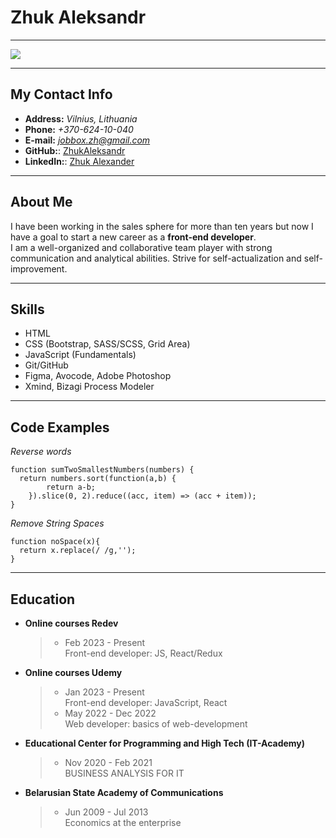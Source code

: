 # Zhuk Aleksandr
********* 
![](https://media.licdn.com/dms/image/C4E03AQFl3mI6gLDQ9w/profile-displayphoto-shrink_800_800/0/1657738699849?e=1683763200&v=beta&t=kvpN9m2yYmnFp3MyR-atDRbvIw8sPzzKjn8vwyKCeUo)
********* 
## My Contact Info
+ **Address:** *Vilnius, Lithuania*
+ **Phone:** *+370-624-10-040*
+ **E-mail:** *<jobbox.zh@gmail.com>*
+ **GitHub:**: [ZhukAleksandr](https://github.com/ZhukAleksandr)
+ **LinkedIn:**: [Zhuk Alexander](https://www.linkedin.com/in/zhuk-alexander-7a4095208/)
********* 
## About Me
 I have been working in the sales sphere for more than ten years but now I have a goal to start a new career as a **front-end developer**.    
  I am a well-organized and collaborative team player with strong communication and analytical abilities. Strive for self-actualization and self-improvement.
********* 
## Skills
- HTML
- CSS (Bootstrap, SASS/SCSS, Grid Area)
- JavaScript (Fundamentals)
- Git/GitHub 
- Figma, Avocode, Adobe Photoshop
- Xmind, Bizagi Process Modeler
********* 
## Code Examples
*Reverse words*
``` 
function sumTwoSmallestNumbers(numbers) {  
  return numbers.sort(function(a,b) {
        return a-b;
    }).slice(0, 2).reduce((acc, item) => (acc + item));
}
```
*Remove String Spaces*
```
function noSpace(x){
  return x.replace(/ /g,'');
}
```
********* 
## Education
+ **Online courses Redev** 
  > + Feb 2023 - Present  
    Front-end developer: JS,
React/Redux
+ **Online courses Udemy** 
  >  + Jan 2023 - Present  
    Front-end developer: JavaScript,
React
  >  + May 2022 - Dec 2022  
    Web developer: basics of web-development
+ **Educational Center for Programming
and High Tech (IT-Academy)**
  >  + Nov 2020 - Feb 2021  
    BUSINESS ANALYSIS FOR IT
+ **Belarusian State Academy of
Communications**
  >  + Jun 2009 - Jul 2013  
    Economics at the enterprise



